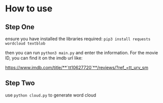 # How to use

## Step One

ensure you have installed the libraries required:
`pip3 install requests wordcloud textblob`



then you can run `python3 main.py` and enter the information. For the movie ID, you can find it on the imdb url
like: 


https://www.imdb.com/title/**`tt10627720`**/reviews/?ref_=tt_urv_sm

## Step Two

use `python cloud.py` to generate word cloud

